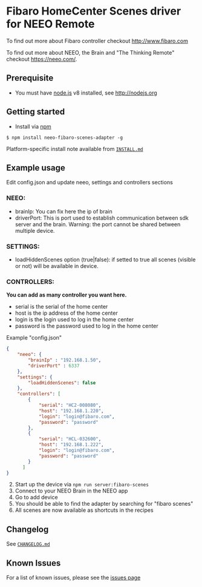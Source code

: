 # Fibaro HomeCenter Scenes driver for NEEO Remote

To find out more about Fibaro controller checkout http://www.fibaro.com

To find out more about NEEO, the Brain and "The Thinking Remote" checkout https://neeo.com/.

## Prerequisite

* You must have [node.js](http://nodejs.org) v8 installed, see http://nodejs.org

## Getting started

* Install via [npm](https://www.npmjs.org)

```
$ npm install neeo-fibaro-scenes-adapter -g
```

Platform-specific install note available from [`INSTALL.md`](https://github.com/krikroff77/Neeo-Fibaro-Scenes-Adapter/blob/master/INSTALL.md)


Example usage
-------------

Edit config.json and update neeo, settings and controllers sections

### NEEO:

-   brainIp: You can fix here the ip of brain
-   driverPort: This is port used to establish communication between sdk server and the brain.
                Warning: the port cannot be shared between multiple device.

### SETTINGS:

-   loadHiddenScenes option (true|false): if setted to true all scenes (visible or not) will be available in device.

### CONTROLLERS:

__You can add as many controller you want here.__

-   serial is the serial of the home center
-   host is the ip address of the home center
-   login is the login used to log in the home center
-   password is the password used to log in the home center

Example "config.json"

```json
{
    "neeo": {
        "brainIp" : "192.168.1.50",
        "driverPort" : 6337
    },
    "settings": {
        "loadHiddenScenes": false
    },
    "controllers": [
        {
            "serial": "HC2-008080",
            "host": "192.168.1.220",
            "login": "login@fibaro.com",
            "password": "password"
        },
        {
            "serial": "HCL-032600",
            "host": "192.168.1.222",
            "login": "login@fibaro.com",
            "password": "password"
        }
      ]
}
```

2. Start up the device via `npm run server:fibaro-scenes`
3. Connect to your NEEO Brain in the NEEO app
4. Go to add device
5. You should be able to find the adapter by searching for "fibaro scenes"
6. All scenes are now available as shortcuts in the recipes


Changelog
---------

See [`CHANGELOG.md`](https://github.com/krikroff77/Neeo-Fibaro-Scenes-Adapter/blob/master/CHANGELOG.md)


## Known Issues
For a list of known issues, please see the [issues page](https://github.com/krikroff77/Neeo-Fibaro-Scenes-Adapter/issues "GitHub issues page")